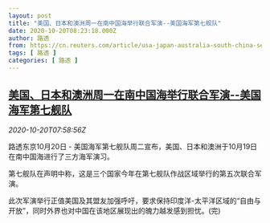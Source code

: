 ```yaml
---
layout: post
title: "美国、日本和澳洲周一在南中国海举行联合军演--美国海军第七舰队"
date: 2020-10-20T08:23:18.000Z
author: 路透
from: https://cn.reuters.com/article/usa-japan-australia-south-china-sea-1020-idCNKBS2750X7
tags: [ 路透 ]
categories: [ 路透 ]
---
```

<!--1603182198000-->
[美国、日本和澳洲周一在南中国海举行联合军演--美国海军第七舰队](https://cn.reuters.com/article/usa-japan-australia-south-china-sea-1020-idCNKBS2750X7)
------

<div>
<div><i>2020-10-20T07:58:56Z</i></div><p>路透东京10月20日 - 美国海军第七舰队周二宣布，美国、日本和澳洲于10月19日在南中国海进行了三方海军演习。</p><p>第七舰队在声明中称，这是三个国家今年在第七舰队作战区域举行的第五次联合军演。</p><p>此次军演举行正值美国及其盟友加强呼吁，要求保持印度洋-太平洋区域的“自由与开放”，同时外界也对中国在该地区展现出的魄力越发感到担忧。(完)</p>
</div>
